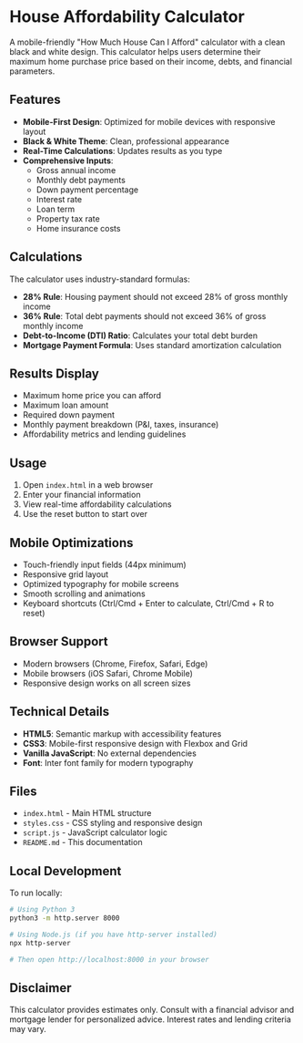 # House Affordability Calculator

A mobile-friendly "How Much House Can I Afford" calculator with a clean black and white design. This calculator helps users determine their maximum home purchase price based on their income, debts, and financial parameters.

## Features

- **Mobile-First Design**: Optimized for mobile devices with responsive layout
- **Black & White Theme**: Clean, professional appearance
- **Real-Time Calculations**: Updates results as you type
- **Comprehensive Inputs**: 
  - Gross annual income
  - Monthly debt payments
  - Down payment percentage
  - Interest rate
  - Loan term
  - Property tax rate
  - Home insurance costs

## Calculations

The calculator uses industry-standard formulas:

- **28% Rule**: Housing payment should not exceed 28% of gross monthly income
- **36% Rule**: Total debt payments should not exceed 36% of gross monthly income
- **Debt-to-Income (DTI) Ratio**: Calculates your total debt burden
- **Mortgage Payment Formula**: Uses standard amortization calculation

## Results Display

- Maximum home price you can afford
- Maximum loan amount
- Required down payment
- Monthly payment breakdown (P&I, taxes, insurance)
- Affordability metrics and lending guidelines

## Usage

1. Open `index.html` in a web browser
2. Enter your financial information
3. View real-time affordability calculations
4. Use the reset button to start over

## Mobile Optimizations

- Touch-friendly input fields (44px minimum)
- Responsive grid layout
- Optimized typography for mobile screens
- Smooth scrolling and animations
- Keyboard shortcuts (Ctrl/Cmd + Enter to calculate, Ctrl/Cmd + R to reset)

## Browser Support

- Modern browsers (Chrome, Firefox, Safari, Edge)
- Mobile browsers (iOS Safari, Chrome Mobile)
- Responsive design works on all screen sizes

## Technical Details

- **HTML5**: Semantic markup with accessibility features
- **CSS3**: Mobile-first responsive design with Flexbox and Grid
- **Vanilla JavaScript**: No external dependencies
- **Font**: Inter font family for modern typography

## Files

- `index.html` - Main HTML structure
- `styles.css` - CSS styling and responsive design
- `script.js` - JavaScript calculator logic
- `README.md` - This documentation

## Local Development

To run locally:

```bash
# Using Python 3
python3 -m http.server 8000

# Using Node.js (if you have http-server installed)
npx http-server

# Then open http://localhost:8000 in your browser
```

## Disclaimer

This calculator provides estimates only. Consult with a financial advisor and mortgage lender for personalized advice. Interest rates and lending criteria may vary.
